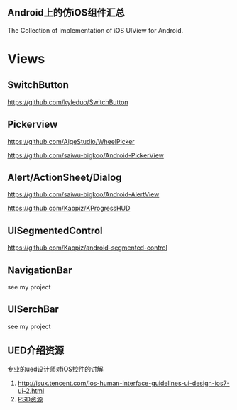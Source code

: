 Android上的仿iOS组件汇总
----------

The Collection of implementation of iOS UIView for Android.


# Views


## SwitchButton

<https://github.com/kyleduo/SwitchButton>


## Pickerview

<https://github.com/AigeStudio/WheelPicker>

<https://github.com/saiwu-bigkoo/Android-PickerView>


## Alert/ActionSheet/Dialog

<https://github.com/saiwu-bigkoo/Android-AlertView>

<https://github.com/Kaopiz/KProgressHUD>



## UISegmentedControl

<https://github.com/Kaopiz/android-segmented-control>


## NavigationBar
see my project

## UISerchBar
see my project

## UED介绍资源
专业的ued设计师对iOS控件的讲解

1. <http://isux.tencent.com/ios-human-interface-guidelines-ui-design-ios7-ui-2.html>
2. [PSD资源](https://github.com/jpdery/moobile-boiler-plate/tree/master/moobile-psd/iOS)